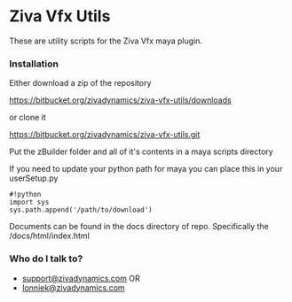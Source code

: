 # Ziva Vfx Utils #

These are utility scripts for the Ziva Vfx maya plugin.


### Installation ###
Either download a zip of the repository

https://bitbucket.org/zivadynamics/ziva-vfx-utils/downloads

or clone it


https://bitbucket.org/zivadynamics/ziva-vfx-utils.git



Put the zBuilder folder and all of it's contents in a maya scripts directory

If you need to update your python path for maya you can place this in your userSetup.py


```
#!python
import sys
sys.path.append('/path/to/download')

```

Documents can be found in the docs directory of repo.  Specifically the /docs/html/index.html

### Who do I talk to? ###

* support@zivadynamics.com OR
* lonniek@zivadynamics.com